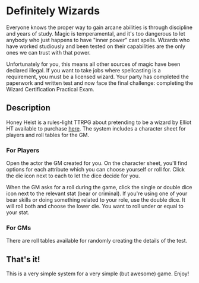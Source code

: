 # Definitely Wizards

Everyone knows the proper way to gain arcane abilities is through discipline and years of study. Magic is temperamental, and it's too dangerous to let anybody who just happens to have "inner power" cast spells. Wizards who have worked studiously and been tested on their capabilities are the only ones we can trust with that power.

Unfortunately for you, this means all other sources of magic have been declared illegal. If you want to take jobs where spellcasting is a requirement, you must be a licensed wizard. Your party has completed the paperwork and written test and now face the final challenge: completing the Wizard Certification Practical Exam.

## Description
Honey Heist is a rules-light TTRPG about pretending to be a wizard by Elliot HT available to purchase [here](https://elliothtart.itch.io/definitely-wizards). The system includes a character sheet for players and roll tables for the GM.

### For Players
Open the actor the GM created for you. On the character sheet, you'll find options for each attribute which you can choose yourself or roll for. Click the die icon next to each to let the dice decide for you.

When the GM asks for a roll during the game, click the single or double dice icon next to the relevant stat (bear or criminal). If you're using one of your bear skills or doing something related to your role, use the double dice. It will roll both and choose the lower die. You want to roll under or equal to your stat.

### For GMs
There are roll tables available for randomly creating the details of the test.

## That's it!
This is a very simple system for a very simple (but awesome) game. Enjoy!
